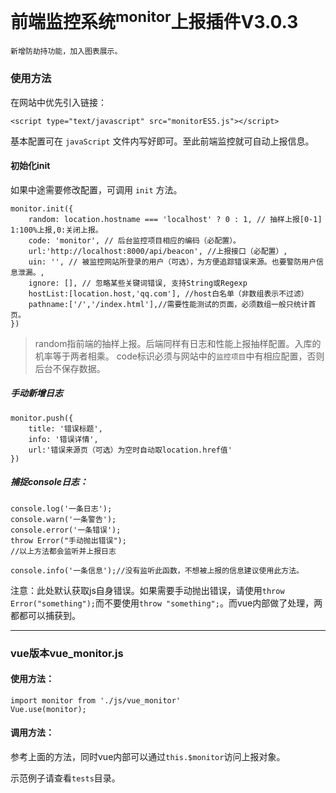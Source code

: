 # 前端监控系统<sup>monitor</sup>上报插件V3.0.3

	新增防劫持功能，加入图表展示。

### 使用方法

在网站中优先引入链接：
```
<script type="text/javascript" src="monitorES5.js"></script>
```
基本配置可在 `javaScript` 文件内写好即可。至此前端监控就可自动上报信息。

#### 初始化init

如果中途需要修改配置，可调用 `init` 方法。
```
monitor.init({
    random: location.hostname === 'localhost' ? 0 : 1, // 抽样上报[0-1] 1:100%上报,0:关闭上报。
    code: 'monitor', // 后台监控项目相应的编码（必配置）。
    url:'http://localhost:8000/api/beacon', //上报接口（必配置）,
    uin: '', // 被监控网站所登录的用户（可选），为方便追踪错误来源。也要警防用户信息泄漏。,
    ignore: [], // 忽略某些关键词错误, 支持String或Regexp
    hostList:[location.host,'qq.com'], //host白名单（非数组表示不过滤）
    pathname:['/','/index.html'],//需要性能测试的页面，必须数组一般只统计首页。
})
```

> random指前端的抽样上报。后端同样有日志和性能上报抽样配置。入库的机率等于两者相乘。
> code标识必须与网站中的`监控项目`中有相应配置，否则后台不保存数据。

##### 手动新增日志

```
monitor.push({
    title: '错误标题',
    info: '错误详情',
    url:'错误来源页（可选）为空时自动取location.href值'
})
```
##### 捕捉console日志：

```
console.log('一条日志');
console.warn('一条警告');
console.error('一条错误');
throw Error("手动抛出错误");
//以上方法都会监听并上报日志

console.info('一条信息');//没有监听此函数，不想被上报的信息建议使用此方法。
```
注意：此处默认获取js自身错误。如果需要手动抛出错误，请使用`throw Error("something");`而不要使用`throw "something";`。而vue内部做了处理，两都都可以捕获到。


---

### vue版本vue_monitor.js

#### 使用方法：

```
import monitor from './js/vue_monitor'
Vue.use(monitor);
```

#### 调用方法：

参考上面的方法，同时vue内部可以通过`this.$monitor`访问上报对象。

示范例子请查看`tests`目录。


